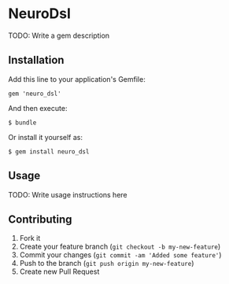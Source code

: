 # NeuroDsl

TODO: Write a gem description

## Installation

Add this line to your application's Gemfile:

    gem 'neuro_dsl'

And then execute:

    $ bundle

Or install it yourself as:

    $ gem install neuro_dsl

## Usage

TODO: Write usage instructions here

## Contributing

1. Fork it
2. Create your feature branch (`git checkout -b my-new-feature`)
3. Commit your changes (`git commit -am 'Added some feature'`)
4. Push to the branch (`git push origin my-new-feature`)
5. Create new Pull Request
